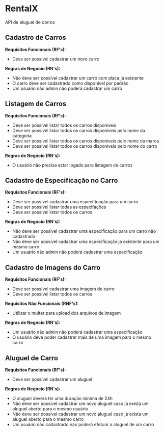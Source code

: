 # RentalX

API de aluguel de carros

## Cadastro de Carros

**Requisitos Funcionais (RF's):**

- Deve ser possível cadastrar um novo carro

**Regras de Negócio (RN's):**

- Não deve ser possível cadastrar um carro com placa já existente
- O carro deve ser cadastrado como disponível por padrão
- Um usuário não admin não poderá cadastrar um carro

## Listagem de Carros

**Requisitos Funcionais (RF's):**

- Deve ser possível listar todos os carros disponíveis
- Deve ser possível listar todos os carros disponíveis pelo nome da categoria
- Deve ser possível listar todos os carros disponíveis pelo nome da marca
- Deve ser possível listar todos os carros disponíveis pelo nome do carro

**Regras de Negócio (RN's):**

- O usuário não precisa estar logado para listagem de carros

## Cadastro de Especificação no Carro

**Requisitos Funcionais (RF's):**

- Deve ser possível cadastrar uma especificação para um carro
- Deve ser possível listar todas as especifações
- Deve ser possível listar todos os carros

**Regras de Negócio (RN's):**

- Não deve ser possível cadastrar uma especificação para um carro não cadastrado
- Não deve ser possível cadastrar uma especificação já existente para um mesmo carro
- Um usuário não admin não poderá cadastrar uma especificação

## Cadastro de Imagens do Carro

**Requisitos Funcionais (RF's):**

- Deve ser possível cadastrar uma imagem do carro
- Deve ser possível listar todos os carros

**Requisitos Não Funcionais (RNF's):**

- Utilizar o multer para upload dos arquivos de imagem

**Regras de Negócio (RN's):**

- Um usuário não admin não poderá cadastrar uma especificação
- O usuário deve poder cadastrar mais de uma imagem para o mesmo carro

## Aluguel de Carro

**Requisitos Funcionais (RF's):**

- Deve ser possível cadastrar um aluguel

**Regras de Negócio (RN's):**

- O aluguel deverá ter uma duração mínima de 24h
- Não deve ser possível cadastrar um novo aluguel caso já exista um aluguel aberto para o mesmo usuário
- Não deve ser possível cadastrar um novo aluguel caso já exista um aluguel aberto para o mesmo carro
- Um usuário não cadastrado não poderá efetuar o aluguel de um carro
